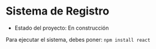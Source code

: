 <h1>Sistema de Registro</h1>

- Estado del proyecto: En construcción 

Para ejecutar el sistema, debes poner:
```npm install react```
